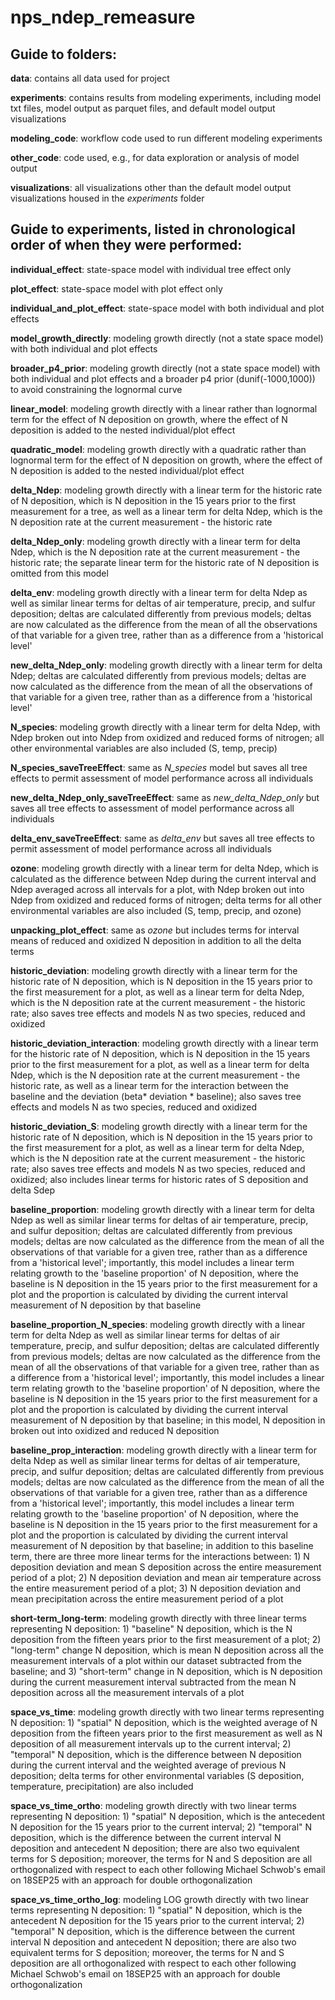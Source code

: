 # nps_ndep_remeasure

## Guide to folders:

**data**: contains all data used for project

**experiments**: contains results from modeling experiments, including model txt files, model output as parquet files, and default model output visualizations

**modeling_code**: workflow code used to run different modeling experiments

**other_code**: code used, e.g., for data exploration or analysis of model output

**visualizations**: all visualizations other than the default model output visualizations housed in the *experiments* folder

## Guide to experiments, listed in chronological order of when they were performed: 

**individual_effect**: state-space model with individual tree effect only

**plot_effect**: state-space model with plot effect only

**individual_and_plot_effect**: state-space model with both individual and plot effects

**model_growth_directly**: modeling growth directly (not a state space model) with both individual and plot effects

**broader_p4_prior**: modeling growth directly (not a state space model) with both individual and plot effects and a broader p4 prior (dunif(-1000,1000)) to avoid constraining the lognormal curve

**linear_model**: modeling growth directly with a linear rather than lognormal term for the effect of N deposition on growth, where the effect of N deposition is added to the nested individual/plot effect

**quadratic_model**: modeling growth directly with a quadratic rather than lognormal term for the effect of N deposition on growth, where the effect of N deposition is added to the nested individual/plot effect 

**delta_Ndep**: modeling growth directly with a linear term for the historic rate of N deposition, which is N deposition in the 15 years prior to the first measurement for a tree, as well as a linear term for delta Ndep, which is the N deposition rate at the current measurement - the historic rate

**delta_Ndep_only**: modeling growth directly with a linear term for delta Ndep, which is the N deposition rate at the current measurement - the historic rate; the separate linear term for the historic rate of N deposition is omitted from this model

**delta_env**: modeling growth directly with a linear term for delta Ndep as well as similar linear terms for deltas of air temperature, precip, and sulfur deposition; deltas are calculated differently from previous models; deltas are now calculated as the difference from the mean of all the observations of that variable for a given tree, rather than as a difference from a 'historical level'

**new_delta_Ndep_only**: modeling growth directly with a linear term for delta Ndep; deltas are calculated differently from previous models; deltas are now calculated as the difference from the mean of all the observations of that variable for a given tree, rather than as a difference from a 'historical level'

**N_species**: modeling growth directly with a linear term for delta Ndep, with Ndep broken out into Ndep from oxidized and reduced forms of nitrogen; all other environmental variables are also included (S, temp, precip)

**N_species_saveTreeEffect**: same as *N_species* model but saves all tree effects
to permit assessment of model performance across all individuals

**new_delta_Ndep_only_saveTreeEffect**: same as *new_delta_Ndep_only* but saves all tree effects to assessment of model performance across all individuals

**delta_env_saveTreeEffect**: same as *delta_env* but saves all tree effects to permit assessment of model performance across all individuals

**ozone**: modeling growth directly with a linear term for delta Ndep, which is calculated as the difference between Ndep during the current interval and Ndep averaged across all intervals for a plot, with Ndep broken out into Ndep from oxidized and reduced forms of nitrogen; delta terms for all other environmental variables are also included (S, temp, precip, and ozone)

**unpacking_plot_effect**: same as *ozone* but includes terms for interval means
of reduced and oxidized N deposition in addition to all the delta terms

**historic_deviation**: modeling growth directly with a linear term for the historic rate of N deposition, which is N deposition in the 15 years prior to the first measurement for a plot, as well as a linear term for delta Ndep, which is the N deposition rate at the current measurement - the historic rate; also saves tree effects and models N as two species, reduced and oxidized

**historic_deviation_interaction**: modeling growth directly with a linear term for the historic rate of N deposition, which is N deposition in the 15 years prior to the first measurement for a plot, as well as a linear term for delta Ndep, which is the N deposition rate at the current measurement - the historic rate, as well as a linear term for the interaction between the baseline and the deviation (beta* deviation * baseline); also saves tree effects and models N as two species, reduced and oxidized

**historic_deviation_S**: modeling growth directly with a linear term for the historic rate of N deposition, which is N deposition in the 15 years prior to the first measurement for a plot, as well as a linear term for delta Ndep, which is the N deposition rate at the current measurement - the historic rate; also saves tree effects and models N as two species, reduced and oxidized; also includes linear terms for historic rates of S deposition and delta Sdep

**baseline_proportion**: modeling growth directly with a linear term for delta Ndep as well as similar linear terms for deltas of air temperature, precip, and sulfur deposition; deltas are calculated differently from previous models; deltas are now calculated as the difference from the mean of all the observations of that variable for a given tree, rather than as a difference from a 'historical level'; importantly, this model includes a linear term relating growth to the 'baseline proportion' of N deposition, where the baseline is N deposition in the 15 years prior to the first measurement for a plot and the proportion is calculated by dividing the current interval measurement of N deposition by that baseline

**baseline_proportion_N_species**: modeling growth directly with a linear term for delta Ndep as well as similar linear terms for deltas of air temperature, precip, and sulfur deposition; deltas are calculated differently from previous models; deltas are now calculated as the difference from the mean of all the observations of that variable for a given tree, rather than as a difference from a 'historical level'; importantly, this model includes a linear term relating growth to the 'baseline proportion' of N deposition, where the baseline is N deposition in the 15 years prior to the first measurement for a plot and the proportion is calculated by dividing the current interval measurement of N deposition by that baseline; in this model, N deposition in broken out into oxidized and reduced N deposition

**baseline_prop_interaction**: modeling growth directly with a linear term for delta Ndep as well as similar linear terms for deltas of air temperature, precip, and sulfur deposition; deltas are calculated differently from previous models; deltas are now calculated as the difference from the mean of all the observations of that variable for a given tree, rather than as a difference from a 'historical level'; importantly, this model includes a linear term relating growth to the 'baseline proportion' of N deposition, where the baseline is N deposition in the 15 years prior to the first measurement for a plot and the proportion is calculated by dividing the current interval measurement of N deposition by that baseline; in addition to this baseline term, there are three more linear terms for the interactions between: 1) N deposition deviation and mean S deposition across the entire measurement period of a plot; 2) N deposition deviation and mean air temperature across the entire measurement period of a plot; 3) N deposition deviation and mean precipitation across the entire measurement period of a plot

**short-term_long-term**: modeling growth directly with three linear terms representing N deposition: 1) "baseline" N deposition, which is the N deposition from the fifteen years prior to the first measurement of a plot; 2) "long-term" change N deposition, which is mean N deposition across all the measurement intervals of a plot within our dataset subtracted from the baseline; and 3) "short-term" change in N deposition, which is N deposition during the current measurement interval subtracted from the mean N deposition across all the measurement intervals of a plot

**space_vs_time**: modeling growth directly with two linear terms representing N deposition: 1) "spatial" N deposition, which is the weighted average of N deposition from the fifteen years prior to the first measurement as well as N deposition of all measurement intervals up to the current interval; 2) "temporal" N deposition, which is the difference between N deposition during the current interval and the weighted average of previous N deposition; delta terms for other environmental variables (S deposition, temperature, precipitation) are also included

**space_vs_time_ortho**: modeling growth directly with two linear terms representing N deposition: 1) "spatial" N deposition, which is the antecedent N deposition for the 15 years prior to the current interval; 2) "temporal" N deposition, which is the difference between the current interval N deposition and antecedent N deposition; there are also two equivalent terms for S deposition; moreover, the terms for N and S deposition are all orthogonalized with respect to each other following Michael Schwob's email on 18SEP25 with an approach for double orthogonalization

**space_vs_time_ortho_log**: modeling LOG growth directly with two linear terms representing N deposition: 1) "spatial" N deposition, which is the antecedent N deposition for the 15 years prior to the current interval; 2) "temporal" N deposition, which is the difference between the current interval N deposition and antecedent N deposition; there are also two equivalent terms for S deposition; moreover, the terms for N and S deposition are all orthogonalized with respect to each other following Michael Schwob's email on 18SEP25 with an approach for double orthogonalization